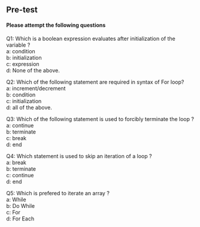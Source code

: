 ## Pre-test
#### Please attempt the following questions

Q1: Which is a boolean expression evaluates after initialization of the variable ? <br>
a: condition<br>
b: initialization<br>
c: expression<br>
d:  None of the above.<br>

Q2: Which of the following statement are required in syntax of For loop? <br>
a: increment/decrement<br>
b: condition<br>
c: initialization<br>
d: all of the above.<br>

Q3: Which of the following statement is used to forcibly terminate the loop ? <br>
a: continue<br>
b: terminate<br>
c: break<br>
d: end<br>

Q4: Which statement is used to skip an iteration of a loop ? <br>
a: break<br>
b: terminate<br>
c: continue<br>
d: end<br>

Q5: Which is prefered to iterate an array ? <br>
a: While<br>
b: Do While<br>
c: For<br>
d: For Each<br>